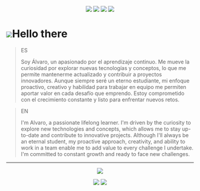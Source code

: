 <p align="center">
  <img src="https://img.shields.io/github/discussions/alvarosdev/alvarosdev">
  <img src="https://img.shields.io/github/repo-size/alvarosdev/alvarosdev">
  <img src="https://img.shields.io/discord/123657689870893058?logo=discord&label=discord">
  <img src="https://badgen.net/badge/My%20Website/www.alvaros.dev/orange">
</p>

# ![](https://cdn.7tv.app/emote/65071361714d175392372a0c/1x.webp)Hello there
> ES
> 
> Soy Álvaro, un apasionado por el aprendizaje continuo. Me mueve la curiosidad por explorar nuevas tecnologías y conceptos, lo que me permite mantenerme actualizado y contribuir a proyectos innovadores. Aunque siempre seré un eterno estudiante, mi enfoque proactivo, creativo y habilidad para trabajar en equipo me permiten aportar valor en cada desafío que emprendo. Estoy comprometido con el crecimiento constante y listo para enfrentar nuevos retos.

> EN
> 
> I'm Alvaro, a passionate lifelong learner. I'm driven by the curiosity to explore new technologies and concepts, which allows me to stay up-to-date and contribute to innovative projects. Although I'll always be an eternal student, my proactive approach, creativity, and ability to work in a team enable me to add value to every challenge I undertake. I'm committed to constant growth and ready to face new challenges.

---

<p align="center">
  <img src="https://github-readme-stats.vercel.app/api/top-langs/?username=alvarosdev&layout=normal&locale=es">
</p>

<p align="center">
  <img src="https://github-readme-stats.vercel.app/api/pin/?username=als3bas&repo=docker-fabric-zulu">
  <img src="https://github-readme-stats.vercel.app/api/pin/?username=als3bas&repo=docker-purpurmc-zulu">
</p>
